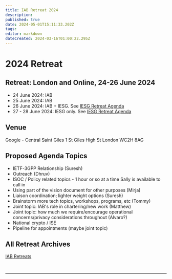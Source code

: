 ```yaml
---
title: IAB Retreat 2024
description: 
published: true
date: 2024-05-01T15:11:33.202Z
tags: 
editor: markdown
dateCreated: 2024-03-16T01:00:22.295Z
---
```


# 2024 Retreat

## Retreat: London and Online, 24-26 June 2024

* 24 June 2024: IAB 
* 25 June 2024: IAB 
* 26 June 2024: IAB + IESG. See [IESG Retreat Agenda](https://wiki.ietf.org/en/group/iesg/RetreatInfo)
* 27 - 28 June 2024: IESG only.  See [IESG Retreat Agenda](https://wiki.ietf.org/en/group/iesg/RetreatInfo)

## Venue

Google - Central Saint Giles
1 St Giles High St
London
WC2H 8AG

## Proposed Agenda Topics

- IETF-3GPP Relationship (Suresh)
- Outreach (Dhruv)
- ISOC / Policy related topics - 1 hour or so at a time Sally is available to call in
- Using part of the vision document for other purposes (Mirja)
- Liaison coordination; lighter weight options (Suresh)
- Brainstorm more tech topics, workshops, programs, etc (Tommy)
- Joint topic: IAB's role in chartering/new work (Matthew)
- Joint topic: how much we require/encourage operational concerns/privacy considerations throughout (Alvaro?)
- National crypto / ISE 
- Pipeline for appointments (maybe joint topic)

## All Retreat Archives
[IAB Retreats](/group/iab/IAB_Retreats)

&nbsp;
&nbsp;
&nbsp;

---
